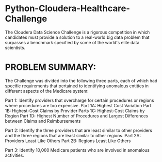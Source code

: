 # Python-Cloudera-Healthcare-Challenge
The Cloudera Data Science Challenge is a rigorous competition in which candidates must provide a solution to a real-world big data problem that surpasses a benchmark specified by some of the world's elite data scientists.

# PROBLEM SUMMARY:
The Challenge was divided into the following three parts, each of which had specific requirements that pertained to identifying anomalous entities in different aspects of the Medicare system:

Part 1: Identify providers that overcharge for certain procedures or regions where procedures are too expensive.
Part 1A: Highest Cost Variation
Part 1B: Highest-Cost Claims by Provider Parts 1C: Highest-Cost Claims by Region
Part 1D: Highest Number of Procedures and Largest Differences between Claims and Reimbursements

Part 2: Identify the three providers that are least similar to other providers and the three regions that are least similar to other regions.
Part 2A: Providers Least Like Others Part 2B: Regions Least Like Others

Part 3: Identify 10,000 Medicare patients who are involved in anomalous activities.

